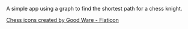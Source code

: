 A simple app using a graph to find the shortest path for a chess knight.

<a href="https://www.flaticon.com/free-icons/chess" title="chess icons">Chess icons created by Good Ware - Flaticon</a>
